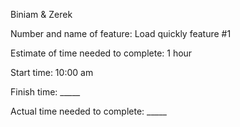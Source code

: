 Biniam & Zerek

Number and name of feature: Load quickly feature #1

Estimate of time needed to complete: 1 hour

Start time: 10:00 am

Finish time: _____

Actual time needed to complete: _____